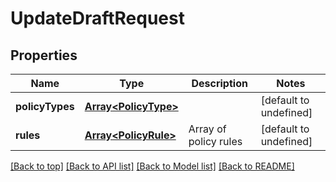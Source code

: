 # UpdateDraftRequest

## Properties

|Name | Type | Description | Notes|
|------------ | ------------- | ------------- | -------------|
|**policyTypes** | [**Array&lt;PolicyType&gt;**](PolicyType.md) |  | [default to undefined]|
|**rules** | [**Array&lt;PolicyRule&gt;**](PolicyRule.md) | Array of policy rules | [default to undefined]|




[[Back to top]](#) [[Back to API list]](../../README.md#documentation-for-api-endpoints) [[Back to Model list]](../../README.md#documentation-for-models) [[Back to README]](../../README.md)
